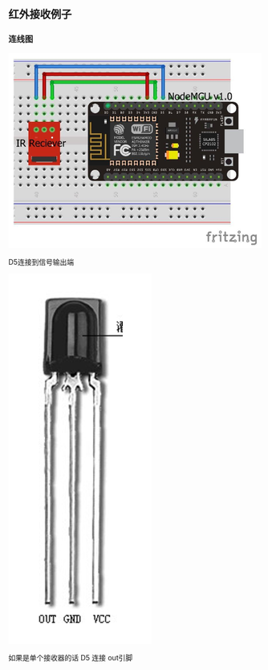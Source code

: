 
## 红外接收例子

### 连线图

![连线图片](https://github.com/mxyue/esp8266_demo/blob/master/eps8266_IRremote/nodemcu_IRremote.jpeg)

D5连接到信号输出端

![CHQ1838红外接收器](https://github.com/mxyue/esp8266_demo/blob/master/eps8266_IRremote/CHQ1838.png)

如果是单个接收器的话 D5 连接 out引脚

